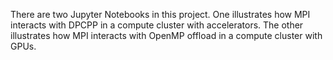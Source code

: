 There are two Jupyter Notebooks in this project.
One illustrates how MPI interacts with DPCPP in a compute cluster with accelerators.
The other illustrates how MPI interacts with OpenMP offload in a compute cluster with GPUs.
